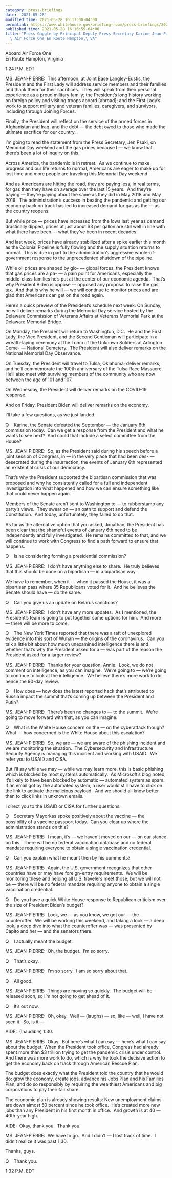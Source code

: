 ```yaml
---
category: press-briefings
date: '2021-05-28'
modified_time: 2021-05-28 16:17:00-04:00
permalink: https://www.whitehouse.gov/briefing-room/press-briefings/2021/05/28/press-gaggle-by-principal-deputy-press-secretary-karine-jean-pierre-aboard-air-force-one-en-route-hampton-va/
published_time: 2021-05-28 16:16:59-04:00
title: "Press Gaggle by Principal Deputy Press Secretary Karine Jean-Pierre Aboard\
  \ Air Force One En Route Hampton,\_VA"
---
```

 
Aboard Air Force One  
En Route Hampton, Virginia

1:24 P.M. EDT

MS. JEAN-PIERRE:  This afternoon, at Joint Base Langley-Eustis, the
President and the First Lady will address service members and their
families and thank them for their sacrifices.  They will speak from
their personal experience as a proud military family; the President’s
long history working on foreign policy and visiting troops aboard
\[abroad\]; and the First Lady’s work to support military and veteran
families, caregivers, and survivors, including through Joining Forces.

Finally, the President will reflect on the service of the armed forces
in Afghanistan and Iraq, and the debt — the debt owed to those who made
the ultimate sacrifice for our country.

I’m going to read the statement from the Press Secretary, Jen Psaki, on
Memorial Day weekend and the gas prices because I — we know that there’s
been a lot of inquiry on this.

Across America, the pandemic is in retreat.  As we continue to make
progress and our life returns to normal, Americans are eager to make up
for lost time and more people are traveling this Memorial Day weekend.

And as Americans are hitting the road, they are paying less, in real
terms, for gas than they have on average over the last 15 years.  And
they’re paying — they’re paying about the same as they did in May 2018
and May 2019.  The administration’s success in beating the pandemic and
getting our economy back on track has led to increased demand for gas as
the — as the country reopens.

But while price — prices have increased from the lows last year as
demand drastically dipped, prices at just about $3 per gallon are still
well in line with what there have been — what they’ve been in recent
decades.

And last week, prices have already stabilized after a spike earlier this
month as the Colonial Pipeline is fully flowing and the supply situation
returns to normal.  This is due in part to the administration’s
aggressive whole-of-government response to the unprecedented shutdown of
the pipeline. 

While oil prices are shaped by glo- — global forces, the President knows
that gas prices are a pa- — a pain point for Americans, especially the
middle-class families he’s put at the center of our economic agenda. 
That’s why President Biden is oppose — opposed any proposal to raise the
gas tax.  And that is why he will — we will continue to monitor prices
and are glad that Americans can get on the road again. 

Here’s a quick preview of the President’s schedule next week: On Sunday,
he will deliver remarks during the Memorial Day service hosted by the
Delaware Commission of Veterans Affairs at Veterans Memorial Park at the
Delaware Memorial Bridge. 

On Monday, the President will return to Washington, D.C.  He and the
First Lady, the Vice President, and the Second Gentleman will
participate in a wreath-laying ceremony at the Tomb of the Unknown
Soldiers at Arlington Ceme- — National Cemetery.  The President will
also deliver remarks on the National Memorial Day Observance.

On Tuesday, the President will travel to Tulsa, Oklahoma; deliver
remarks; and he’ll commemorate the 100th anniversary of the Tulsa Race
Massacre.  He’ll also meet with surviving members of the community who
are now between the age of 101 and 107.

On Wednesday, the President will deliver remarks on the COVID-19
response. 

And on Friday, President Biden will deliver remarks on the economy.

I’ll take a few questions, as we just landed. 

Q    Karine, the Senate defeated the September — the January 6th
commission today.  Can we get a response from the President and what he
wants to see next?  And could that include a select committee from the
House?

MS. JEAN-PIERRE:  So, as the President said during his speech before a
joint session of Congress, in — in the very place that had been des- —
desecrated during the insurrection, the events of January 6th
represented an existential crisis of our democracy. 

That’s why the President supported the bipartisan commission that was
proposed and why he consistently called for a full and independent
investigation into what happened and how we can ensure something like
that could never happen again.

Members of the Senate aren’t sent to Washington to — to rubberstamp any
party’s views.  They swear on — an oath to support and defend the
Constitution.  And today, unfortunately, they failed to do that. 

As far as the alternative option that you asked, Jonathan, the President
has been clear that the shameful events of January 6th need to be
independently and fully investigated.  He remains committed to that, and
we will continue to work with Congress to find a path forward to ensure
that happens.

Q    Is he considering forming a presidential commission?

MS. JEAN-PIERRE:  I don’t have anything else to share.  He truly
believes that this should be done on a bipartisan — in a bipartisan way.

We have to remember, when it — when it passed the House, it was a
bipartisan pass where 35 Republicans voted for it.  And he believes the
Senate should have — do the same.

Q    Can you give us an update on Belarus sanctions?

MS. JEAN-PIERRE:  I don’t have any more updates.  As I mentioned, the
President’s team is going to put together some options for him.  And
more — there will be more to come.

Q    The New York Times reported that there was a raft of unexplored
evidence into this sort of Wuhan — the origins of the coronavirus.  Can
you talk a little bit about how much unexamined intelligence there is
and whether that’s why the President asked for a — was part of the
reason the President asked for a larger review?

MS. JEAN-PIERRE:  Thanks for your question, Annie.  Look, we do not
comment on intelligence, as you can imagine.  We’re going to — we’re
going to continue to look at the intelligence.  We believe there’s more
work to do, hence the 90-day review.

Q    How does — how does the latest reported hack that’s attributed to
Russia impact the summit that’s coming up between the President and
Putin?

MS. JEAN-PIERRE:  There’s been no changes to — to the summit.  We’re
going to move forward with that, as you can imagine.

Q    What is the White House concern on the — on the cyberattack
though?  What — how concerned is the White House about this escalation?

MS. JEAN-PIERRE:  So, we are — we are aware of the phishing incident and
we are monitoring the situation.  The Cybersecurity and Infrastructure
Security Agency is managing this incident and working with USAID.  We
refer you to USAID and CISA. 

But I’ll say while we may — while we may learn more, this is basic
phishing which is blocked by most systems automatically.  As Microsoft’s
blog noted, it’s likely to have been blocked by automatic — automated
system as spam.  If an email got by the automated system, a user would
still have to click on the link to activate the malicious payload.  And
we should all know better than to click links in unknown emails. 

I direct you to the USAID or CISA for further questions.

Q    Secretary Mayorkas spoke positively about the vaccine — the
possibility of a vaccine passport today.  Can you clear up where the
administration stands on this?

MS. JEAN-PIERRE:  I mean, it’s — we haven’t moved on our — on our stance
on this.  There will be no federal vaccination database and no federal
mandate requiring everyone to obtain a single vaccination credential.

Q    Can you explain what he meant then by his comments?

MS. JEAN-PIERRE:  Again, the U.S. government recognizes that other
countries have or may have foreign-entry requirements.  We will be
monitoring these and helping all U.S. travelers meet those, but we will
not be — there will be no federal mandate requiring anyone to obtain a
single vaccination credential.

Q    Do you have a quick White House response to Republican criticism
over the size of President Biden’s budget?

MS. JEAN-PIERRE:  Look, we — as you know, we got our — the counteroffer.
 We will be working this weekend, and taking a look — a deep look, a
deep dive into what the counteroffer was — was presented by Capito and
her — and the senators there.

Q    I actually meant the budget.

MS. JEAN-PIERRE:  Oh, the budget.  I’m so sorry. 

Q    That’s okay. 

MS. JEAN-PIERRE:  I’m so sorry.  I am so sorry about that. 

Q    All good.

MS. JEAN-PIERRE:  Things are moving so quickly.  The budget will be
released soon, so I’m not going to get ahead of it.

Q    It’s out now. 

MS. JEAN-PIERRE:  Oh, okay.  Well — (laughs) — so, like — well, I have
not seen it.  So, is it —

AIDE:  (Inaudible) 1:30.

MS. JEAN-PIERRE:  Okay.  But here’s what I can say — here’s what I can
say about the budget: When the President took office, Congress had
already spent more than $3 trillion trying to get the pandemic crisis
under control.  And there was more work to do, which is why he took the
decisive action to get the economy back on track through American Rescue
Plan.

The budget does exactly what the President told the country that he
would do: grow the economy, create jobs, advance his Jobs Plan and his
Families Plan, and do so responsibly by requiring the wealthiest
Americans and big corporations to pay their fair share. 

The economic plan is already showing results: New unemployment claims
are down almost 50 percent since he took office.  He’s created more new
jobs than any President in his first month in office.  And growth is at
40 — 40th-year high.

AIDE:  Okay, thank you.  Thank you. 

MS. JEAN-PIERRE:  We have to go.  And I didn’t — I lost track of time. 
I didn’t realize it was past 1:30. 

Thanks, guys. 

Q    Thank you.

1:32 P.M. EDT
